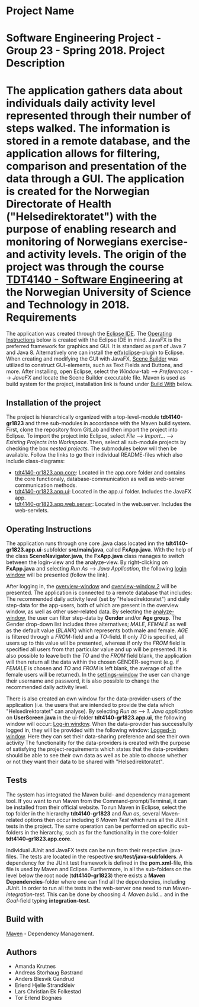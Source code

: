 Project Name
=======
Software Engineering Project - Group 23 - Spring 2018.
Project Description
=======
The application gathers data about individuals daily activity level represented through their number of steps walked. The information is stored in a remote database, and the application allows for filtering, comparison and presentation of the data through a GUI. The application is created for the Norwegian Directorate of Health ("Helsedirektoratet") with the purpose of enabling research and monitoring of Norwegians exercise- and activity levels. 
The origin of the project was through the course [TDT4140 - Software Engineering](https://www.ntnu.edu/studies/courses/TDT4140#tab=omEmnet) at the Norwegian University of Science and Technology in 2018. 
Requirements
=======
The application was created through the [Eclipse IDE](http://www.eclipse.org/downloads/eclipse-packages/). The [Operating Instructions](#operating-instructions) below is created with the Eclipse IDE in mind. 
JavaFX is the preferred framework for graphics and GUI. It is standard as part of Java 7 and Java 8. Alternatively one can install the [e(fx)clipse](http://www.eclipse.org/efxclipse/install.html)-plugin to Eclipse. 
When creating and modifying the GUI with JavaFX, [Scene Builder](http://gluonhq.com/products/scene-builder/) was utilized to construct GUI-elements, such as Text Fields and Buttons, and more. After installing, open Eclipse, select the _Window_-tab --> _Preferences_ --> _JavaFX_ and locate the Scene Builder executable file. 
Maven is used as build system for the project, installation link is found under [Build With](#build-with) below.
## Installation of the project
The project is hierarchically organized with a top-level-module **tdt4140-gr1823** and three sub-modules in accordance with the Maven build system. 
First, clone the repository from GitLab and then import the project into Eclipse. To import the project into Eclipse, select _File_ --> _Import..._ --> _Existing Projects into Workspace_. Then, select all sub-module projects by checking the box _nested projects_.
The submodules below will then be available. Follow the links to go their individual README-files which also include class-diagrams:
-  [tdt4140-gr1823.app.core](https://gitlab.stud.iie.ntnu.no/tdt4140-2018/23/tree/master/tdt4140-gr1823/app.core/README.md): Located in the app.core folder and contains the core functionaly, database-communication as well as web-server communication methods.
-  [tdt4140-gr1823.app.ui](https://gitlab.stud.iie.ntnu.no/tdt4140-2018/23/tree/master/tdt4140-gr1823/app.ui/README.md): Located in the app.ui folder. Includes the JavaFX app. 
-  [tdt4140-gr1823.app.web.server](https://gitlab.stud.iie.ntnu.no/tdt4140-2018/23/tree/master/tdt4140-gr1823/app.core/README.md): Located in the web.server. Includes the web-servlets.    

## Operating Instructions
The application runs through one core .java class located inn the **tdt4140-gr1823.app.ui**-subfolder **src/main/java**, called **FxApp.java**.  With the help of the class **SceneNavigator.java**, the **FxApp.java** class manages to switch between the login-view and the analyze-view. By right-clicking on **FxApp.java** and selecting _Run As_ --> _Java Application_, the following [login window](https://github.com/torbognaes/PU/blob/master/loginWindow.PNG) will be presented (follow the link).   

After logging in, the [overview-window](https://github.com/torbognaes/PU/blob/master/overviwWindow1.PNG) and [overview-window 2](https://github.com/torbognaes/PU/blob/master/overViewWindow2.PNG) will be presented. The application is connected to a remote database that includes: The recommended daily activity level (set by "Helsedirektoratet") and daily step-data for the app-users, both of which are present in the overview window, as well as other user-related data. 
By selecting the [analyze-window](https://github.com/torbognaes/PU/blob/master/analyzeWindow.PNG), the user can filter step-data by **Gender** and/or **Age group**. The Gender drop-down list includes three alternatives; _MALE_, _FEMALE_ as well as the default value (_BLANK_) which represents both male and female. _AGE_ is filtered through a _FROM_-field and a _TO_-field. If only _TO_ is specified, all users up to this value will be presented, whereas if only the _FROM_ field is specified all users from that particular value and up will be presented. It is also possible to leave both the _TO_ and the _FROM_ field blank, the application will then return all the data within the chosen GENDER-segment (e.g. if _FEMALE_ is chosen and _TO_ and _FROM_ is left blank, the average of all the female users will be returned). 
In the [settings-window](https://github.com/torbognaes/PU/blob/master/settingsWindow.PNG) the user can change their username and password, it is also possible to change the recommended daily activity level.   

There is also created an own window for the data-provider-users of the application (i.e. the users that are intended to provide the data which "Helsedirektoratet" can analyse). By selecting _Run as_ --> _1. Java application_ on **UserScreen.java** in the ui-folder **tdt4140-gr1823.app.ui**, the following window will occur: [Log-in window](https://github.com/torbognaes/PU/blob/master/Data-provider%20log-in.png).
When the data-provider has successfully logged in, they will be provided with the following window: [Logged-in window](https://github.com/torbognaes/PU/blob/master/Data-provider%20logged-in.png). Here they can set their data-sharing preference and see their own activity
 The functionality for the data-providers is created with the purpose of satisfying the project-requirements which states that the data-providers should be able to see their own data as well as be able to choose whether or not they want their data to be shared with "Helsedirektoratet".
## Tests
The system has integrated the Maven build- and dependency management tool. If you want to run Maven from the Command-prompt/Terminal, it can be installed from their official website. 
To run Maven in Eclipse, select the top folder in the hierarchy **tdt4140-gr1823** and _Run as_, several Maven-related options then occur including _6 Maven Test_ which runs all the JUnit tests in the project. The same operation can be performed on specific sub-folders in the hierarchy, such as for the functionality in the core-folder **tdt4140-gr1823.app.core**.   

Individual JUnit and JavaFX tests can be run from their respective .java-files. The tests are located in the respective **src/test/java-subfolders**. 
A dependency for the JUnit test framework is defined in the **pom.xml**-file, this file is used by Maven and Eclipse. Furthermore, in all the sub-folders on the level below the root node (**tdt4140-gr1823**) there exists a **Maven Dependencies**-folder where one can find all the dependencies, including JUnit.
In order to run all the tests in the web-server one need to run Maven-_integration-test_. This can be done by choosing _4. Maven build..._ and in the _Goal_-field typing **integration-test**.
 
Build with
-
[Maven](https://maven.apache.org/) - Dependency Management.
## Authors
* Amanda Krutnes
* Andreas Storhaug Bøstrand 
* Anders Blesvik Gandrud 
* Erlend Hjelle Strandkleiv
* Lars Christian Ek Folkestad
* Tor Erlend Bognæs 
